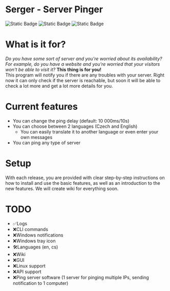 # Serger - Server Pinger

![Static Badge](https://img.shields.io/badge/Language-C%23-blue)
![Static Badge](https://img.shields.io/badge/License-Custom-green)
![Static Badge](https://img.shields.io/badge/Version-Beta%200.1.0-purple)

<h1>What is it for?</h1>
<i>Do you have some sort of server and you're worried about its availability? For example, do you have a website and you're worried that your visitors won't be able to visit it?</i>
<b>This thing is for you!</b><br>
This program will notify you if there are any troubles with your server. Right now it can only check if the server is reachable, but soon it will be able to check a lot more and get a lot more details for you.

<h1>Current features</h1>

- You can change the ping delay (default: 10 000ms/10s)
- You can choose between 2 languages (Czech and English)
    - You can easily translate it to another language or even enter your own messages
- You can ping any type of server

# Setup

With each release, you are provided with clear step-by-step instructions on how to install and use the basic features, as well as an introduction to the new features. We will create wiki for everything soon.
# TODO
- ✅Logs
- ❌CLI commands
- ❌Windows notifications
- ❌Windows tray icon
- 🛠️Languages (en, cs)
- ❌Wiki
- ❌GUI
- ❌Linux support
- ❌API support
- ❌Ping server software (1 server for pinging multiple IPs, sending notification to 1 computer)

